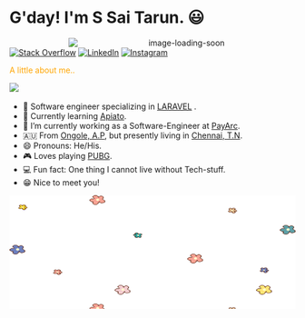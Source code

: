 
# G'day! I'm S Sai Tarun. 😃
<p align="center">
<img src="https://github.com/saitarun135/saitarun135/raw/main/money.gif" width="400"   alt="image-loading-soon" align="right" />
</p>
<p align="left">
 <a href="https://stackoverflow.com/users/16411283/sai-tarun">
<img src="https://img.shields.io/badge/-Stack%20Overflow-%23f48024" alt="Stack Overflow" /></a> 
<a href="https://www.linkedin.com/in/">
<img src="https://img.shields.io/badge/-LinkedIn-%233781da" alt="LinkedIn"/></a> 
 <a href="https://www.instagram.com/sai_tarun_pup">
<img src="https://img.shields.io/badge/-Instagram-%23eb13a5" alt="Instagram" /></a> 
</p>
<p style="color:orange;"> A little about me..</p>

<img src="https://media.giphy.com/media/VgCDAzcKvsR6OM0uWg/giphy.gif" width="50">

* 📱 Software engineer specializing in [LARAVEL](https://laravel.com/docs) .
* 🚗 Currently learning  [Apiato](https://apiato.io/).
* 👯 I’m currently working as a Software-Engineer at [PayArc](https://www.payarc.com/).
* 🇦🇺 From [Ongole, A.P](https://en.wikipedia.org/wiki/Ongole), but presently living in [Chennai, T.N](https://en.wikipedia.org/wiki/Chennai).
* 😄 Pronouns: He/His.
* 🎮 Loves playing [PUBG](https://na.battlegrounds.pubg.com/).
* 💻 Fun fact: One thing I cannot live without Tech-stuff. 
* 😁 Nice to meet you!
<img src="https://github.com/saitarun135/saitarun135/raw/main/wonder.gif" width="800" height="200" />



